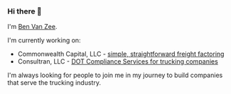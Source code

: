 ### Hi there 👋

I'm [Ben Van Zee](https://benvanzee.com).

I'm currently working on:
* Commonwealth Capital, LLC - [simple, straightforward freight factoring](https://commonwealthmn.com)
* Consultran, LLC - [DOT Compliance Services for trucking companies](http://www.consultran.com)

I'm always looking for people to join me in my journey to build companies that serve the trucking industry.
<!--
**BenVanZee/BenVanZee** is a ✨ _special_ ✨ repository because its `README.md` (this file) appears on your GitHub profile.

Here are some ideas to get you started:

- 🔭 I’m currently working on ...
- 🌱 I’m currently learning ...
- 👯 I’m looking to collaborate on ...
- 🤔 I’m looking for help with ...
- 💬 Ask me about ...
- 📫 How to reach me: ...
- 😄 Pronouns: ...
- ⚡ Fun fact: ...
-->
